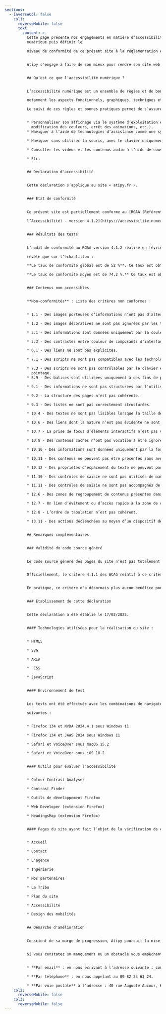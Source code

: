 ```yaml
---
sections:
  - inverseCol: false
    col1:
      reverseMobile: false
      text:
        content: >-
          Cette page présente nos engagements en matière d’accessibilité
          numérique puis définit le

          niveau de conformité de ce présent site à la réglementation et aux référentiels en vigueur.


          A﻿tipy s'engage à faire de son mieux pour rendre son site web accessible au plus grand nombre.


          ## Q﻿u'est ce que l'accessibilité numérique ?


          L’accessibilité numérique est un ensemble de règles et de bonnes pratiques qui couvrent

          notamment les aspects fonctionnels, graphiques, techniques et éditoriaux.

          Le suivi de ces règles et bonnes pratiques permet de s’assurer que les supports numériques (sites web, applications mobiles, documents PDF, etc.) sont accessibles aux personnes en situation de handicap. Un site accessible permet par exemple de :


          * Personnaliser son affichage via le système d’exploitation et/ou le navigateur (agrandissement ou rétrécissement des caractères, changement de la typographie,
            modification des couleurs, arrêt des animations, etc.).
          * Naviguer à l’aide de technologies d’assistance comme une synthèse vocale ou une plage braille.

          * Naviguer sans utiliser la souris, avec le clavier uniquement, des contacteurs ou via un écran tactile.

          * Consulter les vidéos et les contenus audio à l’aide de sous-titres et/ou de transcriptions.

          * Etc.


          ## D﻿éclaration d'accessibilité


          Cette déclaration s’applique au site « atipy.fr ».


          ### État de conformité


          Ce présent site est partiellement conforme au [RGAA (Référentiel Général d’Amélioration de

          l’Accessibilité) - version 4.1.2](https://accessibilite.numerique.gouv.fr/) en raison des non-conformités énumérées ci-après : 


          ### Résultats des tests


          L’audit de conformité au RGAA version 4.1.2 réalisé en février 2025 par la société [Ideance](https://ideance.net/fr/)

          révèle que sur l’échantillon :

          **Le taux de conformité global est de 52 %**. Ce taux est obtenu en divisant le nombre de critères conformes par le nombre de critères applicables.

          **Le taux de conformité moyen est de 74,2 %.** Ce taux est obtenu en faisant la moyenne des taux de conformité de chaque page.


          ### Contenus non accessibles


          **Non-conformités** : Liste des critères non conformes :


          * 1.1 - Des images porteuses d’informations n’ont pas d’alternative textuelle.

          * 1.2 - Des images décoratives ne sont pas ignorées par les technologies d’assistance.

          * 3.1 - Des informations sont données uniquement par la couleur.

          * 3.3 - Des contrastes entre couleur de composants d’interface ou éléments graphiques porteurs d’informations et couleur d’arrière-plan ne sont pas suffisamment élevés.

          * 6.1 - Des liens ne sont pas explicites.

          * 7.1 - Des scripts ne sont pas compatibles avec les technologies d’assistance.

          * 7.3 - Des scripts ne sont pas contrôlables par le clavier et par tout dispositif de
            pointage.
          * 8.9 - Des balises sont utilisées uniquement à des fins de présentation.

          * 9.1 - Des informations ne sont pas structurées par l’utilisation appropriée de titres.

          * 9.2 - La structure des pages n’est pas cohérente.

          * 9.3 - Des listes ne sont pas correctement structurées.

          * 10.4 - Des textes ne sont pas lisibles lorsque la taille des caractères est augmentée jusqu’à 200 %, au moins.

          * 10.6 - Des liens dont la nature n’est pas évidente ne sont pas visibles par rapport à leur texte environnant.

          * 10.7 - La prise de focus d’éléments interactifs n’est pas visible.

          * 10.8 - Des contenus cachés n’ont pas vocation à être ignorés par les technologies d’assistance.

          * 10.10 - Des informations sont données uniquement par la forme, taille ou position de façon non pertinente.

          * 10.11 - Des contenus ne peuvent pas être présentés sans avoir recours à un défilement horizontal pour une fenêtre ayant une largeur de 320px.

          * 10.12 - Des propriétés d’espacement du texte ne peuvent pas être redéfinies sans perte de contenu ou de fonctionnalité.

          * 11.10 - Des contrôles de saisie ne sont pas utilisés de manière pertinente.

          * 11.11 - Des contrôles de saisie ne sont pas accompagnés de suggestions facilitant la correction des erreurs.

          * 12.6 - Des zones de regroupement de contenus présentes dans plusieurs pages (entête, navigation principale, contenu principal, pied de page et moteur de recherche) ne peuvent pas être atteintes ou évitées.

          * 12.7 - Un lien d’évitement ou d’accès rapide à la zone de contenu principal est absent.

          * 12.8 - L’ordre de tabulation n’est pas cohérent.

          * 13.11 - Des actions déclenchées au moyen d’un dispositif de pointage sur des points uniques de l’écran ne peuvent pas faire l’objet d’annulation.


          ## Remarques complémentaires


          ### Validité du code source généré


          Le code source généré des pages du site n’est pas totalement valide selon le type de document spécifié. Toutefois, pour les raisons évoquées ci-après, le critère 8.2 du RGAA correspondant à ce point a été marqué comme conforme.


          Officiellement, le critère 4.1.1 des WCAG relatif à ce critère 8.2 du RGAA a été supprimé des WCAG 2.2 et doit être considéré comme toujours satisfait au regard des WCAG 2.1 ainsi que de la norme européenne EN 301 549.


          En pratique, ce critère n'a désormais plus aucun bénéfice pour l'accessibilité aux personnes handicapées. Les éventuels problèmes d'accessibilité émanant de la non validité du code source généré étant couverts par d'autres critères du RGAA.


          ### Établissement de cette déclaration


          Cette déclaration a été établie le 17/02/2025.


          #### Technologies utilisées pour la réalisation du site :


          * HTML5

          * SVG

          * ARIA

          *  CSS

          * JavaScript


          #### Environnement de test


          Les tests ont été effectués avec les combinaisons de navigateur web et lecteur d’écran

          suivantes :


          * Firefox 134 et NVDA 2024.4.1 sous Windows 11

          * Firefox 134 et JAWS 2024 sous Windows 11

          * Safari et VoiceOver sous macOS 15.2

          * Safari et VoiceOver sous iOS 18.2


          #### Outils pour évaluer l’accessibilité


          * Colour Contrast Analyser

          * Contrast Finder

          * Outils de développement Firefox

          * Web Developer (extension Firefox)

          * HeadingsMap (extension Firefox)


          #### Pages du site ayant fait l’objet de la vérification de conformité


          * Accueil

          * Contact

          * L'agence

          * Ingénierie

          * Nos partenaires

          * La Tribu

          * Plan du site

          * Accessibilité

          * Design des mobilités


          ## Démarche d'amélioration


          Conscient de sa marge de progression, Atipy poursuit la mise en accessibilité de son site internet. Un travail d'amélioration et de modifications est en cours. 


          S﻿i vous constatez un manquement ou un obstacle vous empêchant d'accéder au contenu de notre site web, nous vous remercions de nous contacter. Nous garantissons un accès au contenu sous une autre forme. Tous les retours d'expérience d'utilisateurs sont les bienvenus. Cela nous permet d'être dans un processus d'amélioration continue. Vous pouvez nous contacter


          * **Par email** : en nous écrivant à l’adresse suivante : contact@atipy.fr

          * **Par téléphone** : en nous appelant au 09 82 23 63 24.

          * **Par voie postale** à l'adresse : 40 rue Auguste Aucour, 69400 Villefranche-Sur-Saone
    col2:
      reverseMobile: false
    col3:
      reverseMobile: false
---
```

